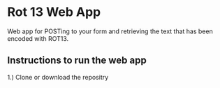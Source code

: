 # Rot 13 Web App #
Web app for POSTing to your form and retrieving the text that has been encoded with ROT13.

## Instructions to run the web app ##
1.) Clone or download the repositry
